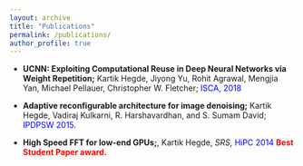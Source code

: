 ```yaml
---
layout: archive
title: "Publications"
permalink: /publications/
author_profile: true
---
```


- **UCNN: Exploiting Computational Reuse in Deep Neural Networks via Weight Repetition;** Kartik Hegde, Jiyong Yu, Rohit Agrawal, Mengjia Yan, Michael Pellauer, Christopher W. Fletcher; <span style="color:blue"> ISCA, 2018  </span> 

- **Adaptive reconfigurable architecture for image denoising;** Kartik Hegde, Vadiraj Kulkarni, R. Harshavardhan, and S. Sumam David; <span style="color:blue"> IPDPSW 2015. </span> 

- **High Speed FFT for low-end GPUs;**, Kartik Hegde, *SRS,* <span style="color:blue"> HiPC 2014 </span> <span style="color:red"> **Best Student Paper award.** </span>
